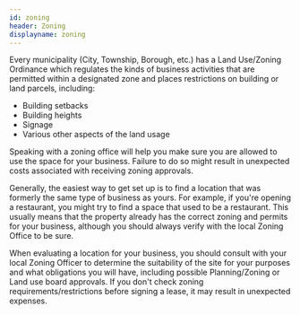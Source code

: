 ```yaml
---
id: zoning
header: Zoning
displayname: zoning
---
```


Every municipality (City, Township, Borough, etc.) has a Land Use/Zoning Ordinance which regulates the kinds of business activities that are permitted within a designated zone and places restrictions on building or land parcels, including:

- Building setbacks
- Building heights
- Signage
- Various other aspects of the land usage

Speaking with a zoning office will help you make sure you are allowed to use the space for your business. Failure to do so might result in unexpected costs associated with receiving zoning approvals.

Generally, the easiest way to get set up is to find a location that was formerly the same type of business as yours. For example, if you're opening a restaurant, you might try to find a space that used to be a restaurant. This usually means that the property already has the correct zoning and permits for your business, although you should always verify with the local Zoning Office to be sure.

When evaluating a location for your business, you should consult with your local Zoning Officer to determine the suitability of the site for your purposes and what obligations you will have, including possible Planning/Zoning or Land use board approvals. If you don't check zoning requirements/restrictions before signing a lease, it may result in unexpected expenses.
